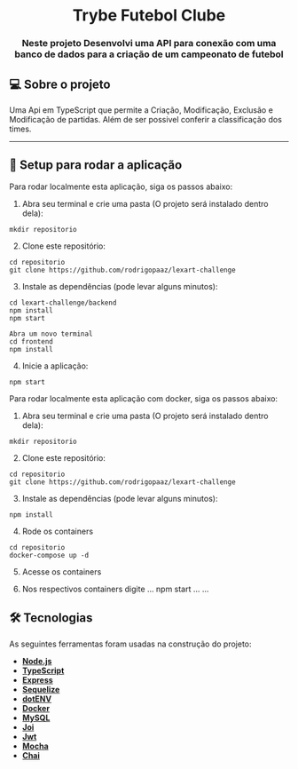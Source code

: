 <h1 align="center">Trybe Futebol Clube</h1>

<h3 align="center">Neste projeto Desenvolvi uma API para conexão com uma banco de dados para a criação de um campeonato de futebol</h3>

## 💻 Sobre o projeto

Uma Api em TypeScript que permite a Criação, Modificação, Exclusão e Modificação de partidas.
Além de ser possivel conferir a classificação dos times.

---

## 🚀 Setup para rodar a aplicação
Para rodar localmente esta aplicação, siga os passos abaixo:

1.  Abra seu terminal e crie uma pasta (O projeto será instalado dentro dela):

```
mkdir repositorio
```

2.  Clone este repositório:

```
cd repositorio
git clone https://github.com/rodrigopaaz/lexart-challenge
```

3.  Instale as dependências (pode levar alguns minutos):

```
cd lexart-challenge/backend
npm install
npm start

Abra um novo terminal
cd frontend
npm install
```



4.  Inicie a aplicação:

```
npm start
```

Para rodar localmente esta aplicação com docker, siga os passos abaixo:


1.  Abra seu terminal e crie uma pasta (O projeto será instalado dentro dela):

```
mkdir repositorio
```

2.  Clone este repositório:

```
cd repositorio
git clone https://github.com/rodrigopaaz/lexart-challenge
```
3.  Instale as dependências (pode levar alguns minutos):


```
npm install
```

4. Rode os containers

```
cd repositorio
docker-compose up -d
```
5. Acesse os containers

6. Nos respectivos containers digite
...
npm start
...
...

## 🛠 Tecnologias

As seguintes ferramentas foram usadas na construção do projeto:
-   **[Node.js](https://nodejs.org/en/)**
-   **[TypeScript](https://www.typescriptlang.org/)**
-   **[Express](https://expressjs.com/)**
-   **[Sequelize](https://sequelize.org/)**
-   **[dotENV](https://github.com/motdotla/dotenv)**
-   **[Docker](https://www.docker.com/)**
-   **[MySQL](https://www.mysql.com/)**
-   **[Joi](https://github.com/hapijs/joi)**
-   **[Jwt](https://jwt.io/)**
-   **[Mocha](https://mochajs.org/)**
-   **[Chai](https://www.chaijs.com/)**


